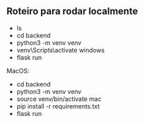 ## Roteiro para rodar localmente

- ls
- cd backend
- python3 -m venv venv
- venv\Scripts\activate windows
- flask run

MacOS:

- cd backend
- python3 -m venv venv
- source venv/bin/activate mac
- pip install -r requirements.txt
- flask run

